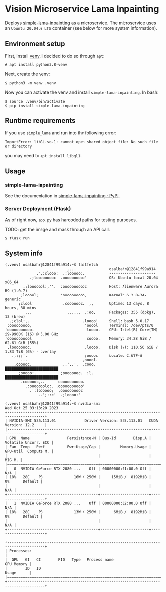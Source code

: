 # Vision Microservice Lama Inpainting
Deploys [simple-lama-inpainting](https://github.com/enesmsahin/simple-lama-inpainting) as a microservice. The microservice uses an `Ubuntu 20.04.6 LTS` container (see below for more system information).

## Environment setup

First, install [venv](https://docs.python.org/3/library/venv.html). I decided to do so through `apt`:
```console
# apt install python3.8-venv
```
Next, create the venv:
```console
$ python3 -m venv .venv
```

Now you can activate the venv and install `simple-lama-inpainting`. In bash:
```console
$ source .venv/bin/activate
$ pip install simple-lama-inpainting
```

## Runtime requirements

If you use `simple_lama` and run into the following error:
```console
ImportError: libGL.so.1: cannot open shared object file: No such file or directory
```

you may need to `apt install libgl1`.

## Usage

### simple-lama-inpainting

See the documentation in [simple-lama-inpainting · PyPI](https://pypi.org/project/simple-lama-inpainting/).

### Server Deployment (Flask)

As of right now, `app.py` has harcoded paths for testing purposes.

TODO: get the image and mask through an API call.

```
$ flask run
```

## System info
```console
(.venv) osalbahr@12841f99a914:~$ fastfetch
                            ....               osalbahr@12841f99a914
              .',:clooo:  .:looooo:.           ---------------------
           .;looooooooc  .oooooooooo'          OS: Ubuntu focal 20.04 x86_64
        .;looooool:,''.  :ooooooooooc          Host: Alienware Aurora R9 (1.0.7)
       ;looool;.         'oooooooooo,          Kernel: 6.2.0-34-generic
      ;clool'             .cooooooc.  ,,       Uptime: 13 days, 8 hours, 38 mins
         ...                ......  .:oo,      Packages: 355 (dpkg), 13 (brew)
  .;clol:,.                        .loooo'     Shell: bash 5.0.17
 :ooooooooo,                        'ooool     Terminal: /dev/pts/0
'ooooooooooo.                        loooo.    CPU: Intel(R) Core(TM) i9-9900K (16) @ 5.00 GHz
'ooooooooool                         coooo.    Memory: 34.28 GiB / 62.61 GiB (55%)
 ,loooooooc.                        .loooo.    Disk (/): 110.56 GiB / 1.83 TiB (6%) - overlay
   .,;;;'.                          ;ooooc     Locale: C.UTF-8
       ...                         ,ooool.    
    .cooooc.              ..',,'.  .cooo.      ████████████████████████
      ;ooooo:.           ;oooooooc.  :l.       ████████████████████████
       .coooooc,..      coooooooooo.    
         .:ooooooolc:. .ooooooooooo'    
           .':loooooo;  ,oooooooooc    
               ..';::c'  .;loooo:'    
                             .
(.venv) osalbahr@12841f99a914:~$ nvidia-smi 
Wed Oct 25 03:13:20 2023       
+---------------------------------------------------------------------------------------+
| NVIDIA-SMI 535.113.01             Driver Version: 535.113.01   CUDA Version: 12.2     |
|-----------------------------------------+----------------------+----------------------+
| GPU  Name                 Persistence-M | Bus-Id        Disp.A | Volatile Uncorr. ECC |
| Fan  Temp   Perf          Pwr:Usage/Cap |         Memory-Usage | GPU-Util  Compute M. |
|                                         |                      |               MIG M. |
|=========================================+======================+======================|
|   0  NVIDIA GeForce RTX 2080 ...    Off | 00000000:01:00.0 Off |                  N/A |
| 18%   28C    P8              16W / 250W |     15MiB /  8192MiB |      0%      Default |
|                                         |                      |                  N/A |
+-----------------------------------------+----------------------+----------------------+
|   1  NVIDIA GeForce RTX 2080 ...    Off | 00000000:02:00.0 Off |                  N/A |
| 18%   28C    P8              13W / 250W |      6MiB /  8192MiB |      0%      Default |
|                                         |                      |                  N/A |
+-----------------------------------------+----------------------+----------------------+
                                                                                         
+---------------------------------------------------------------------------------------+
| Processes:                                                                            |
|  GPU   GI   CI        PID   Type   Process name                            GPU Memory |
|        ID   ID                                                             Usage      |
|=======================================================================================|
+---------------------------------------------------------------------------------------+
```
